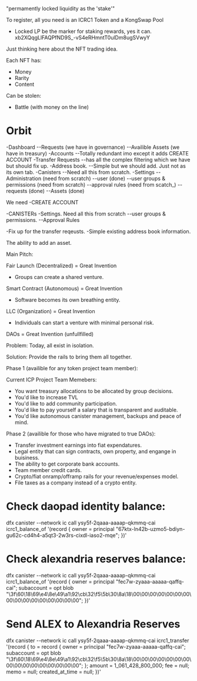 "permamently locked liquidity as the 'stake'"

To register, all you need is an ICRC1 Token and a KongSwap Pool

- Locked LP be the marker for staking rewards, yes it can.
xb2XQqgLlFAQPfND9S_-vS4eRHmntT0ulDm8ugSVwyY






Just thinking here about the NFT trading idea.

Each NFT has:
- Money
- Rarity
- Content

Can be stolen:
- Battle (with money on the line)






# Orbit

-Dashboard
--Requests (we have in governance)
--Availible Assets (we have in treasury)
-Accounts
--Totally redundant imo except it adds CREATE ACCOUNT
-Transfer Requests
--has all the complex filtering which we have but should fix up.
-Address book.
--Simple but we should add. Just not as its own tab.
-Canisters
--Need all this from scratch.
-Settings
--Administration (need from scratch)
--user (done)
--user groups & permissions (need from scratch)
--approval rules (need from scatch_)
--requests (done)
--Assets (done)



We need 
-CREATE ACCOUNT

-CANISTERs
-Settings. Need all this from scratch
--user groups & permissions.
--Approval Rules


-Fix up for the transfer reqeusts.
-Simple existing address book information.


The ability to add an asset.
















Main Pitch: 


Fair Launch (Decentralized) = Great Invention
- Groups can create a shared venture.

Smart Contract (Autonomous) = Great Invention
- Software becomes its own breathing entity. 

LLC (Organization) = Great Invention
- Individuals can start a venture with minimal personal risk.

DAOs = Great Invention (unfullfilled)



Problem: Today, all exist in isolation.

Solution: Provide the rails to bring them all together.





Phase 1 (availible for any token project team member):

Current ICP Project Team Memebers:
- You want treasury allocations to be allocated by group decisions.
- You'd like to increase TVL
- You'd like to add community participation.
- You'd like to pay yourself a salary that is transparent and auditable.
- You'd like autonomous canister management, backups and peace of mind.


Phase 2 (availible for those who have migrated to true DAOs):
- Transfer investment earnings into fiat expendatures.
- Legal entity that can sign contracts, own property, and engange in buisiness.
- The ability to get corporate bank accounts.
- Team member credit cards.
- Crypto/fiat onramp/offramp rails for your revenue/expenses model.
- File taxes as a company instead of a crypto entity.





# Check daopad identity balance:
dfx canister --network ic call ysy5f-2qaaa-aaaap-qkmmq-cai icrc1_balance_of '(record {
    owner = principal "67ktx-ln42b-uzmo5-bdiyn-gu62c-cd4h4-a5qt3-2w3rs-cixdl-iaso2-mqe";
  })'



# Check alexandria reserves balance:
dfx canister --network ic call ysy5f-2qaaa-aaaap-qkmmq-cai icrc1_balance_of '(record {
    owner = principal "fec7w-zyaaa-aaaaa-qaffq-cai";
    subaccount = opt blob "\3f\60\18\69\e4\8e\49\a1\92\cb\32\f5\5b\30\8a\18\00\00\00\00\00\00\00\00\00\00\00\00\00\00\00\00";
  })'


  # Send ALEX to Alexandria Reserves
dfx canister --network ic call ysy5f-2qaaa-aaaap-qkmmq-cai icrc1_transfer '(record {
    to = record {
      owner = principal "fec7w-zyaaa-aaaaa-qaffq-cai";
      subaccount = opt blob "\3f\60\18\69\e4\8e\49\a1\92\cb\32\f5\5b\30\8a\18\00\00\00\00\00\00\00\00\00\00\00\00\00\00\00\00";
    };
    amount = 1_061_428_800_000;
    fee = null;
    memo = null;
    created_at_time = null;
  })'
